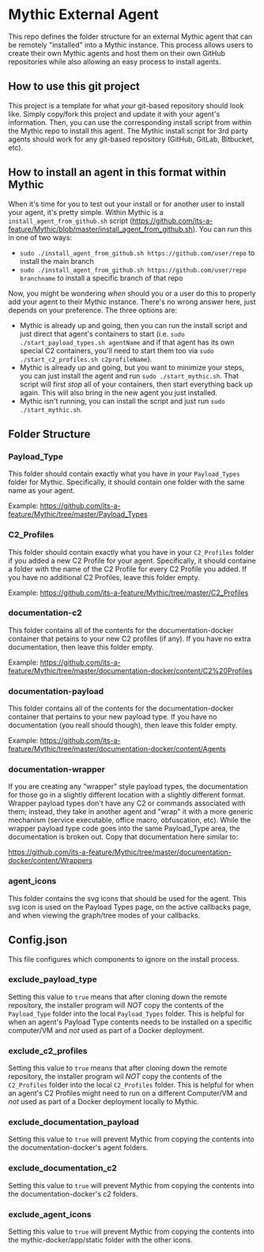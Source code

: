 # Mythic External Agent

This repo defines the folder structure for an external Mythic agent that can be remotely "installed" into a Mythic instance. This process allows users to create their own Mythic agents and host them on their own GitHub repositories while also allowing an easy process to install agents.

## How to use this git project

This project is a template for what _your_ git-based repository should look like. Simply copy/fork this project and update it with your agent's information. Then, you can use the corresponding install script from within the Mythic repo to install this agent. The Mythic install script for 3rd party agents should work for any git-based repository (GitHub, GitLab, Bitbucket, etc).

## How to install an agent in this format within Mythic

When it's time for you to test out your install or for another user to install your agent, it's pretty simple. Within Mythic is a `install_agent_from_github.sh` script (https://github.com/its-a-feature/Mythic/blob/master/install_agent_from_github.sh). You can run this in one of two ways:

* `sudo ./install_agent_from_github.sh https://github.com/user/repo` to install the main branch
* `sudo ./install_agent_from_github.sh https://github.com/user/repo branchname` to install a specific branch of that repo

Now, you might be wondering _when_ should you or a user do this to properly add your agent to their Mythic instance. There's no wrong answer here, just depends on your preference. The three options are:

* Mythic is already up and going, then you can run the install script and just direct that agent's containers to start (i.e. `sudo ./start_payload_types.sh agentName` and if that agent has its own special C2 containers, you'll need to start them too via `sudo ./start_c2_profiles.sh c2profileName`).
* Mythic is already up and going, but you want to minimize your steps, you can just install the agent and run `sudo ./start_mythic.sh`. That script will first _stop_ all of your containers, then start everything back up again. This will also bring in the new agent you just installed.
* Mythic isn't running, you can install the script and just run `sudo ./start_mythic.sh`. 


## Folder Structure

### Payload_Type

This folder should contain exactly what you have in your `Payload_Types` folder for Mythic. Specifically, it should contain one folder with the same name as your agent. 

Example: https://github.com/its-a-feature/Mythic/tree/master/Payload_Types

### C2_Profiles

This folder should contain exactly what you have in your `C2_Profiles` folder if you added a new C2 Profile for your agent. Specifically, it should containe a folder with the name of the C2 Profile for every C2 Profile you added. If you have no additional C2 Profiles, leave this folder empty.

Example: https://github.com/its-a-feature/Mythic/tree/master/C2_Profiles

### documentation-c2

This folder contains all of the contents for the documentation-docker container that petains to your new C2 profiles (if any). If you have no extra documentation, then leave this folder empty.

Example: https://github.com/its-a-feature/Mythic/tree/master/documentation-docker/content/C2%20Profiles

### documentation-payload

This folder contains all of the contents for the documentation-docker container that pertains to your new payload type. If you have no documentation (you reall should though), then leave this folder empty.

Example: https://github.com/its-a-feature/Mythic/tree/master/documentation-docker/content/Agents 

### documentation-wrapper

If you are creating any "wrapper" style payload types, the documentation for those go in a slightly different location with a slightly different format. Wrapper payload types don't have any C2 or commands associated with them; instead, they take in another agent and "wrap" it with a more generic mechanism (service executable, office macro, obfuscation, etc). While the wrapper payload type code goes into the same Payload_Type area, the documentation is broken out. Copy that documentation here similar to:

https://github.com/its-a-feature/Mythic/tree/master/documentation-docker/content/Wrappers

### agent_icons

This folder contains the svg icons that should be used for the agent. This svg icon is used on the Payload Types page, on the active callbacks page, and when viewing the graph/tree modes of your callbacks.

## Config.json

This file configures which components to ignore on the install process.

### exclude_payload_type

Setting this value to `true` means that after cloning down the remote repository, the installer program will _NOT_ copy the contents of the `Payload_Type` folder into the local `Payload_Types` folder. This is helpful for when an agent's Payload Type contents needs to be installed on a specific computer/VM and _not_ used as part of a Docker deployment.

### exclude_c2_profiles

Setting this value to `true` means that after cloning down the remote repository, the installer program wil _NOT_ copy the contents of the `C2_Profiles` folder into the local `C2_Profiles` folder. This is helpful for when an agent's C2 Profiles might need to run on a different Computer/VM and _not_ used as part of a Docker deployment locally to Mythic.

### exclude_documentation_payload

Setting this value to `true` will prevent Mythic from copying the contents into the documentation-docker's agent folders.

### exclude_documentation_c2

Setting this value to `true` will prevent Mythic from copying the contents into the documentation-docker's c2 folders.

### exclude_agent_icons

Setting this value to `true` will prevent Mythic from copying the contents into the mythic-docker/app/static folder with the other icons.
